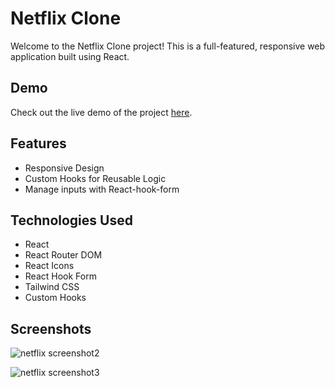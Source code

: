 # Netflix Clone

Welcome to the Netflix Clone project! This is a full-featured, responsive web application built using React.

## Demo 
Check out the live demo of the project [here](https://boisterous-cobbler-0411cc.netlify.app/).

## Features
- Responsive Design
- Custom Hooks for Reusable Logic
- Manage inputs with React-hook-form

## Technologies Used
- React
- React Router DOM
- React Icons
- React Hook Form
- Tailwind CSS
- Custom Hooks

## Screenshots 

![netflix screenshot2](https://github.com/Mahdii-Kariimiian/Netflix-clone/assets/134393975/4a60733f-cb04-43ad-affe-d0954f09bb93)

![netflix screenshot3](https://github.com/Mahdii-Kariimiian/Netflix-clone/assets/134393975/a7721f76-44fc-4997-9ed5-d73d7d4955c3)


